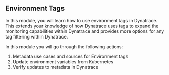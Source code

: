 ## Environment Tags

In this module, you will learn how to use environment tags in Dynatrace. This extends your knowledge of how Dynatrace uses tags to expand the monitoring capabilities within Dynatrace and provides more options for any tag filtering within Dynatrace.

In this module you will go through the following actions:

1. Metadata use cases and sources for Environment tags
1. Update environment variables from Kubernetes
1. Verify updates to metadata in Dynatrace
